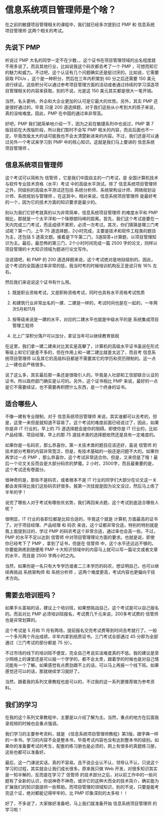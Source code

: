 # 信息系统项目管理师是个啥？

在之前的敏捷项目管理相关的课程中，我们就已经多次提到过 PMP 和 信息系统项目管理师 这两个相关的考试。

## 先说下 PMP 

听说过 PMP 大名的同学一定不在少数，，这个证书在项目管理领域的出名程度就不用多说了。而且其他行业，比如说我这个码农都去考了一个 PMP ，可想而知它的魅力和威力。不过吧，这个认证有几个问题确实还是挺讨厌的。比如说，它需要获取 PDUs ，这个是一种积分，然后在三年内积累到 60 分之后还需要 150 美元进行续证。这些积分可以通过参考项目管理方面的活动或者通过持续的学习深造项目管理相关的内容来获取。别的不说，光是这 150 美元其实都是很大一笔开销。

当然，名头更响，外企和大企业更加的认可是它最大的优势。另外，其实 PMP 还是很好通过的，毕竟 只是 200 道选择题，对于我们这些从小考到大的孩子来说，真的没啥难度。因此，PMP 在中国的通过率非常高。

好吧，PMP 我们就简单地介绍一下，因为之前在敏捷系列中也说过，PMP 第 7 版目前在大改版阶段，所以我们暂时不会写 PMP 相关的内容，而且后面也不一定。毕竟改版太大的话可能我也不会太清楚新进来的内容。不过，我们还是可以通过另外一个考试来学习到 PMP 中的核心知识。这就是我们马上要讲的 信息系统项目管理师 。

## 信息系统项目管理师

这个考试可以简称为 信管师 。它是我们中国自主的一门考试，是 全国计算机技术与软件专业技术资格（水平）考试 中的高级水平测试。除了 信息系统项目管理师 之外，同级别的高级水平测试还包括 系统分析师、系统架构设计师、网络规划设计师、系统规划与管理师 。在这其中，相对来说，信息系统项目管理师 是最好考的一个，因为它的技术方面的知识要求是最少的。

别以为我们它好考就真的以为非常简单，信息系统项目管理师 的难度水平和 PMP 相比，那就是一个太平洋和一个珠穆朗玛峰的距离。首先，我们这个考试是要在一天内完成三门考试，而且成绩不累积，必须一次考过。其次，你们猜猜是哪三门考试呢？第一门，上午 75 道选择题，2小时完成，主要是技术和软件工程类的题目为主，还包括 5 道英文题。接着是下午第二门，3道简答+计算题，以项目管理知识为主。最后，最恐怖的第三门，2个小时时间完成一篇 2500 字的论文，同样以项目管理的十大知识领域为题进行论文写作。

没说错吧，和 PMP 的 200 道选择题来说，这个考试绝对是地狱级别的。因此，这个考试的全国通过率非常的低，我当时考的时候培训机构反正是说只有 16% 左右。

然后我们来说说这个证书有什么用。

1. 既是职业资格考试，又是职称资格考试，同时也具有水平资格考试性质

2. 和建筑行业非常出名的一建、二建是一样的，考试时间也是在一起的，一年两次5月和11月

3. 按等级来说是一建的水平，对应的二建水平也就是中级水平的是 系统集成项目管理工程师

4. 北上广深积分落户可以加分，拿证当年可以继续教育抵税

在这里，我们拿一建二建来对比其实是高攀了，计算机的高级水平证书虽说在形式等级上和它们是差不多的，但在作用上和一建二建比就差太远了，而且考 信息系统项目管理师 以及其它的高级科目都是不需要其它的学历和资历限制的。这一点上一建也会严格很多。

说了这么多，其实最后那一条还是很吸引人的。毕竟是人社部和工信部联合认证的证书，所以政府部门确实是认可的。另外，这个证书相比 PMP 来说，最好的一点是它不需要续证，也不需要再积攒什么东西，是一个终身的证书。

## 适合哪些人

不像一建有专业限制，对于 信息系统项目管理师 来说，其实谁都可以去考的，但是，这里一来但是就知道不容易了。这个考试的难度前面已经说过了，因此，如果你是非 IT 行业的，早上的 75 道选择题会是你的阻碍。即使你是 IT 行业的，比如产品经理、项目经理，早上的那 75 道技术类的选择题依然还是具有一定难度的。

如果你是一名码农，那么恭喜你，第一关技术类的题目应该还好，虽说 信管师 的技术部分考察的内容非常宽泛，但是，有技术基础的一般还是问题不大的。如果你再学过一点 PMP ，那么恭喜你，这个考试非常适合你。但是，又来但是了哦！最后一个论文关反而会是大部分码农的梦魇。2 小时，2500字，而且最重要的是，这个考试还有卷面分。

很神奇的是，那些不是码农，或者根本不是 IT 行业的同学们大部分在论文这一关都会发挥得比我们这些码农好很多。我第一次挂就是因为论文没过，然后马上练了半年的字！

说完了哪些人对于考试有哪些优劣势，我们再回来点题，这个考试到底适合哪些人呢？

很明显，IT 行业的各职位都是比较合适的，毕竟这个就是 计算机 方面最高的证书了。对于项目经理、产品经理 和 码农 来说，这个证都非常合适，特别的特别就是我上面提到过的，学过 PMP 的码农考这个非常合适，通过率也会高一些。不过，PMP 的水平不足以达到 信管师 中对项目管理理论方面的要求。也就是说，即使你已经考下了 PMP ，拿到了证书，但是在 信管师 中，这个水平还远远不够的。你要能熟练到随便用 PMP 十大知识领域中的内容马上就可以写一篇论文或者文章的水平，而且是 2500 字两小时之内。

当然，如果你是一名只有大专学历或者二三本学历的码农，想证明自己，也可以继续再挑战 系统架构师 和 系统分析师 ，这两个难度更高，考试内容也更偏向于技术方向。

## 需要去培训班吗？

如果手头富裕的话，建议上个培训班，如果想挑战自己，这个考试是可以自己报名的。而且对比 PMP 必须培训班报名，考试费几千元来说，200多考试费的 信管师 也是非常划算的。

这个考试是 5 月和 11 月有两场，提前报名交完考试费等到时间去考就行了。一般一个多月两个月出成绩，半年内拿到纸质证书。三门考试全部通过 45 分即为全部通过（三门考试的部分都是 75 分）。

不过市场的线下的培训班不便宜，完全自己考说实话难度真的不低。我的建议是至少网络上的课堂还是可以报一个学学的，都不会太贵，跟着学的时候也是对自己情况能有一个了解。如果感觉有点费劲跟不上的话，可以马上再报一个线下班。如果感觉还可以的话，那就继续学习就好了。

当然，跟着我的系列文章教程也是可以的，不过我的这一系列更推荐做为参考资料。

## 我们的学习

在我的这个系列文章教程中，主要是以介绍了解为主。当然，重点的地方在后面我录视频的时候也会重点强调。

我们学习的主要参考资料，就是 《信息系统项目管理师教程》第3版，跟字典一样的一本书。学习的内容不会是整本书，毕竟考试内容也没有达到整本书的级别。如果你的准备要考试的考生，配套的练习册也是必须的，网上有很多的真题练习册，这些也都可以准备好。

最后，这一门课说实话，真的不容易。且不说企业认不认，领导认不认，只说这个学习的过程，其实就会让我们成长很多。原来我只做 Web 开发，对很多知识其实是一知半解的，反而是在学习了 信管师 的技术部分之后，对以前工作中的一些问题有了全新的认识，你说神奇不神奇。或许它的这种大而全的技术简介，确实能为扩展我们的知识面提供一些帮助。而项目管理的领域知识，别的不说，只要是能考完这个证，绝对都能记得牢牢的，比 PMP 印象深刻的太多啦！！

好了，不多说了，大家做好准备吧，马上我们就准备开始 信息系统项目管理师 的学习啦！




